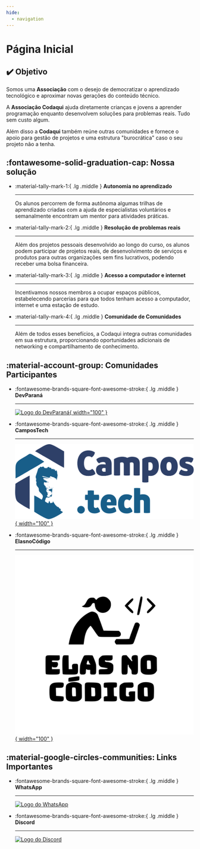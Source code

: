 ```yaml
---
hide:
  - navigation
---
```


# Página Inicial

## :heavy_check_mark: Objetivo

Somos uma **Associação** com o desejo de democratizar o aprendizado tecnológico e aproximar novas gerações do conteúdo técnico.

A **Associação Codaqui** ajuda diretamente crianças e jovens a aprender programação enquanto desenvolvem soluções para problemas reais. Tudo sem custo algum.

Além disso a **Codaqui** também reúne outras comunidades e fornece o apoio para gestão de projetos e uma estrutura "burocrática" caso o seu projeto não a tenha.

## :fontawesome-solid-graduation-cap: Nossa solução

<div class="grid cards" markdown>

-   :material-tally-mark-1:{ .lg .middle } __Autonomia no aprendizado__

    ---

    Os alunos percorrem de forma autônoma algumas trilhas de aprendizado criadas com a ajuda de especialistas voluntários e semanalmente encontram um mentor para atividades práticas.

-   :material-tally-mark-2:{ .lg .middle } __Resolução de problemas reais__

    ---

    Além dos projetos pessoais desenvolvido ao longo do curso, os alunos podem participar de projetos reais, de desenvolvimento de serviços e produtos para outras organizações sem fins lucrativos, podendo receber uma bolsa financeira.


-   :material-tally-mark-3:{ .lg .middle } __Acesso a computador e internet__

    ---

    Incentivamos nossos membros a ocupar espaços públicos, estabelecendo parcerias para que todos tenham acesso a computador, internet e uma estação de estudo.

-   :material-tally-mark-4:{ .lg .middle } __Comunidade de Comunidades__

    ---

    Além de todos esses benefícios, a Codaqui integra outras comunidades em sua estrutura, proporcionando oportunidades adicionais de networking e compartilhamento de conhecimento.

</div>

## :material-account-group: Comunidades Participantes

<div class="grid cards" markdown>

-   :fontawesome-brands-square-font-awesome-stroke:{ .lg .middle  } __DevParaná__

    ---

    [![Logo do DevParaná](https://avatars.githubusercontent.com/u/15199454?s=200&v=4){ width="100" }](https://github.com/DeveloperParana)

-   :fontawesome-brands-square-font-awesome-stroke:{ .lg .middle  } __CamposTech__

    ---

    [![Logo da CamposTech](/assets/campostech.svg){ width="100" }](https://www.instagram.com/campostechpg)


-   :fontawesome-brands-square-font-awesome-stroke:{ .lg .middle  } __ElasnoCódigo__

    ---

    [![Logo da Elas o código](/assets/elasnocodigo.svg){ width="100" }](https://www.instagram.com/elasnocodigo)


</div>

## :material-google-circles-communities: Links Importantes

<div class="grid cards" markdown>

-   :fontawesome-brands-square-font-awesome-stroke:{ .lg .middle } __WhatsApp__

    ---

    [![Logo do WhatsApp](https://encrypted-tbn0.gstatic.com/images?q=tbn:ANd9GcTamvOqJHyNAZ_NUjZcXXTVaF3HCd17B-Su_Q&usqp=CAU)](https://chat.whatsapp.com/IvzONDeglw55ySBD71F4Up)

-   :fontawesome-brands-square-font-awesome-stroke:{ .lg .middle } __Discord__

    ---

    [![Logo do Discord](https://assets-global.website-files.com/6257adef93867e50d84d30e2/636e0b5061df29d55a92d945_full_logo_blurple_RGB.svg)](https://discord.com/invite/xuTtxqCPpz)

</div>
